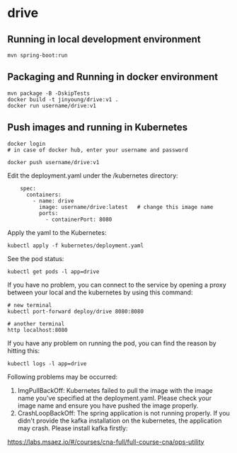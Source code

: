 # drive

## Running in local development environment

```
mvn spring-boot:run
```

## Packaging and Running in docker environment

```
mvn package -B -DskipTests
docker build -t jinyoung/drive:v1 .
docker run username/drive:v1
```

## Push images and running in Kubernetes

```
docker login 
# in case of docker hub, enter your username and password

docker push username/drive:v1
```

Edit the deployment.yaml under the /kubernetes directory:
```
    spec:
      containers:
        - name: drive
          image: username/drive:latest   # change this image name
          ports:
            - containerPort: 8080

```

Apply the yaml to the Kubernetes:
```
kubectl apply -f kubernetes/deployment.yaml
```

See the pod status:
```
kubectl get pods -l app=drive
```

If you have no problem, you can connect to the service by opening a proxy between your local and the kubernetes by using this command:
```
# new terminal
kubectl port-forward deploy/drive 8080:8080

# another terminal
http localhost:8080
```

If you have any problem on running the pod, you can find the reason by hitting this:
```
kubectl logs -l app=drive
```

Following problems may be occurred:

1. ImgPullBackOff:  Kubernetes failed to pull the image with the image name you've specified at the deployment.yaml. Please check your image name and ensure you have pushed the image properly.
1. CrashLoopBackOff: The spring application is not running properly. If you didn't provide the kafka installation on the kubernetes, the application may crash. Please install kafka firstly:

https://labs.msaez.io/#/courses/cna-full/full-course-cna/ops-utility

